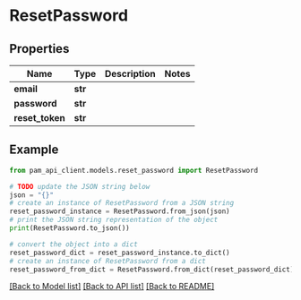 # ResetPassword


## Properties

Name | Type | Description | Notes
------------ | ------------- | ------------- | -------------
**email** | **str** |  | 
**password** | **str** |  | 
**reset_token** | **str** |  | 

## Example

```python
from pam_api_client.models.reset_password import ResetPassword

# TODO update the JSON string below
json = "{}"
# create an instance of ResetPassword from a JSON string
reset_password_instance = ResetPassword.from_json(json)
# print the JSON string representation of the object
print(ResetPassword.to_json())

# convert the object into a dict
reset_password_dict = reset_password_instance.to_dict()
# create an instance of ResetPassword from a dict
reset_password_from_dict = ResetPassword.from_dict(reset_password_dict)
```
[[Back to Model list]](../README.md#documentation-for-models) [[Back to API list]](../README.md#documentation-for-api-endpoints) [[Back to README]](../README.md)


